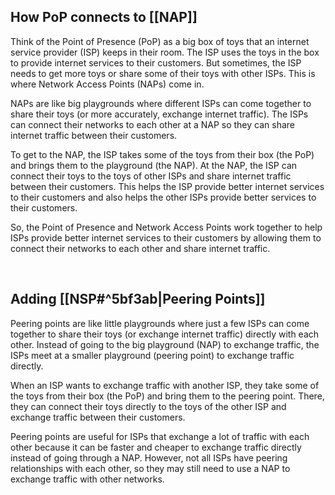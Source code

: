 ## How PoP connects to [[NAP]]
Think of the Point of Presence (PoP) as a big box of toys that an internet service provider (ISP) keeps in their room. The ISP uses the toys in the box to provide internet services to their customers. But sometimes, the ISP needs to get more toys or share some of their toys with other ISPs. This is where Network Access Points (NAPs) come in.

NAPs are like big playgrounds where different ISPs can come together to share their toys (or more accurately, exchange internet traffic). The ISPs can connect their networks to each other at a NAP so they can share internet traffic between their customers.

To get to the NAP, the ISP takes some of the toys from their box (the PoP) and brings them to the playground (the NAP). At the NAP, the ISP can connect their toys to the toys of other ISPs and share internet traffic between their customers. This helps the ISP provide better internet services to their customers and also helps the other ISPs provide better services to their customers.

So, the Point of Presence and Network Access Points work together to help ISPs provide better internet services to their customers by allowing them to connect their networks to each other and share internet traffic.

<br>

## Adding [[NSP#^5bf3ab|Peering Points]]
Peering points are like little playgrounds where just a few ISPs can come together to share their toys (or exchange internet traffic) directly with each other. Instead of going to the big playground (NAP) to exchange traffic, the ISPs meet at a smaller playground (peering point) to exchange traffic directly.

When an ISP wants to exchange traffic with another ISP, they take some of the toys from their box (the PoP) and bring them to the peering point. There, they can connect their toys directly to the toys of the other ISP and exchange traffic between their customers.

Peering points are useful for ISPs that exchange a lot of traffic with each other because it can be faster and cheaper to exchange traffic directly instead of going through a NAP. However, not all ISPs have peering relationships with each other, so they may still need to use a NAP to exchange traffic with other networks.

<br>